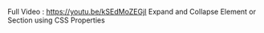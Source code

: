 Full Video : https://youtu.be/kSEdMoZEGjI
Expand and Collapse Element or Section using CSS Properties
